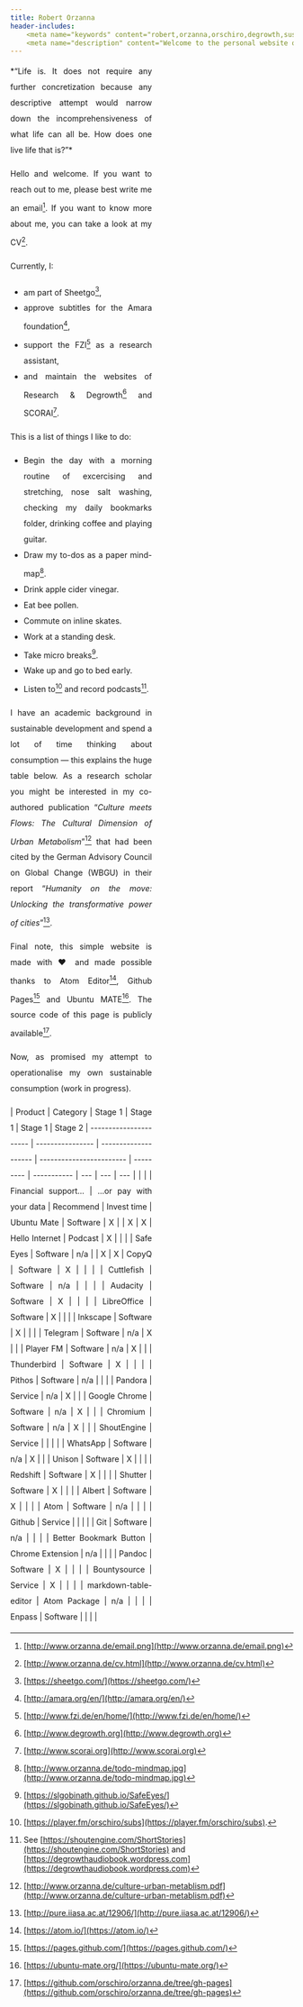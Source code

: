 ```yaml
---
title: Robert Orzanna
header-includes:
    <meta name="keywords" content="robert,orzanna,orschiro,degrowth,sustainable consumption,minimalism,postwachstum,linux,ubuntu,open-source" />
    <meta name="description" content="Welcome to the personal website of Robert Orzanna." />
---
```


<div style="width: 50%; text-align: justify; line-height: 200%;">
*“Life is.
It does not require any further concretization because any descriptive attempt would narrow down the incomprehensiveness of what life can all be.
How does one live life that is?”*

Hello and welcome. If you want to reach out to me, please best write me an email[^email]. If you want to know more about me, you can take a look at my CV[^CV].

Currently, I:

- am part of Sheetgo[^1],
- approve subtitles for the Amara foundation[^3],
- support the FZI[^4] as a research assistant,
- and maintain the websites of Research & Degrowth[^degrowth] and SCORAI[^scorai].

This is a list of things I like to do:

- Begin the day with a morning routine of excercising and stretching, nose salt washing, checking my daily bookmarks folder, drinking coffee and playing guitar.
- Draw my to-dos as a paper mind-map[^mindmap].
- Drink apple cider vinegar.
- Eat bee pollen.
- Commute on inline skates.
- Work at a standing desk.
- Take micro breaks[^safeeyes].
- Wake up and go to bed early.
- Listen to[^podcast] and record podcasts[^myPodcasts].

I have an academic background in sustainable development and spend a lot of time thinking about consumption — this explains the huge table below. As a research scholar you might be interested in my co-authored publication “*Culture meets Flows: The Cultural Dimension of
Urban Metabolism*”[^CulturemeetsFlows] that had been cited by the German Advisory Council on
Global Change (WBGU) in their report “*Humanity on the move: Unlocking the transformative power of cities*”[^Humanityonthemove].

Final note, this simple website is made with ♥ and made possible thanks to Atom Editor[^atom], Github Pages[^githubpages] and Ubuntu MATE[^MATE]. The source code of this page is publicly available[^source].

Now, as promised my attempt to operationalise my own sustainable consumption (work in progress).

|        Product         |     Category     |       Stage 1        |         Stage 1          |  Stage 1  |   Stage 2
| ---------------------- | ---------------- | -------------------- | ------------------------ | --------- | ----------- | --- | --- | --- |
|                        |                  | Financial support... | ...or pay with your data | Recommend | Invest time
| Ubuntu Mate            | Software         | X                    |                          | X         | X
| Hello Internet         | Podcast          | X                    |                          |           |
| Safe Eyes              | Software         | n/a                  |                          | X         | X
| CopyQ                  | Software         | X                    |                          |           |
| Cuttlefish             | Software         | n/a                  |                          |           |
| Audacity               | Software         | X                    |                          |           |
| LibreOffice            | Software         | X                    |                          |           |
| Inkscape               | Software         | X                    |                          |           |
| Telegram               | Software         | n/a                  | X                        |           |
| Player FM              | Software         | n/a                  | X                        |           |
| Thunderbird            | Software         | X                    |                          |           |
| Pithos                 | Software         | n/a                  |                          |           |
| Pandora                | Service          | n/a                  | X                        |           |
| Google Chrome          | Software         | n/a                  | X                        |           |
| Chromium               | Software         | n/a                  | X                        |           |
| ShoutEngine            | Service          |                      |                          |           |
| WhatsApp               | Software         | n/a                  | X                        |           |
| Unison                 | Software         | X                    |                          |           |
| Redshift               | Software         | X                    |                          |           |
| Shutter                | Software         | X                    |                          |           |
| Albert                 | Software         | X                    |                          |           |
| Atom                   | Software         | n/a                  |                          |           |
| Github                 | Service          |                      |                          |           |
| Git                    | Software         | n/a                  |                          |           |
| Better Bookmark Button | Chrome Extension | n/a                  |                          |           |
| Pandoc                 | Software         | X                     |                          |           |
| Bountysource           | Service          | X                    |                          |           |
| markdown-table-editor  | Atom Package     | n/a                  |                          |           |
| Enpass                 | Software         |                      |                          |           |         
</div>

  [^source]: [https://github.com/orschiro/orzanna.de/tree/gh-pages](https://github.com/orschiro/orzanna.de/tree/gh-pages)
  [^mindmap]: [http://www.orzanna.de/todo-mindmap.jpg](http://www.orzanna.de/todo-mindmap.jpg)
  [^atom]: [https://atom.io/](https://atom.io/)
  [^githubpages]: [https://pages.github.com/](https://pages.github.com/)
  [^safeeyes]: [https://slgobinath.github.io/SafeEyes/](https://slgobinath.github.io/SafeEyes/)
  [^email]: [http://www.orzanna.de/email.png](http://www.orzanna.de/email.png)
  [^degrowth]: [http://www.degrowth.org](http://www.degrowth.org)
  [^scorai]: [http://www.scorai.org](http://www.scorai.org)
  [^CV]: [http://www.orzanna.de/cv.html](http://www.orzanna.de/cv.html)
  [^podcast]: [https://player.fm/orschiro/subs](https://player.fm/orschiro/subs).
  [^CulturemeetsFlows]: [http://www.orzanna.de/culture-urban-metablism.pdf](http://www.orzanna.de/culture-urban-metablism.pdf)
  [^Humanityonthemove]: [http://pure.iiasa.ac.at/12906/](http://pure.iiasa.ac.at/12906/)
  [^1]: [https://sheetgo.com/](https://sheetgo.com/)
  [^3]: [http://amara.org/en/](http://amara.org/en/)
  [^4]: [http://www.fzi.de/en/home/](http://www.fzi.de/en/home/)
  [^5]: [https://medium.com/orschiro/life-7091c41a9566#.2waqlqylq](https://medium.com/orschiro/life-7091c41a9566#.2waqlqylq)
  [^MATE]: [https://ubuntu-mate.org/](https://ubuntu-mate.org/)
  [^myPodcasts]: See [https://shoutengine.com/ShortStories](https://shoutengine.com/ShortStories) and [https://degrowthaudiobook.wordpress.com](https://degrowthaudiobook.wordpress.com)
